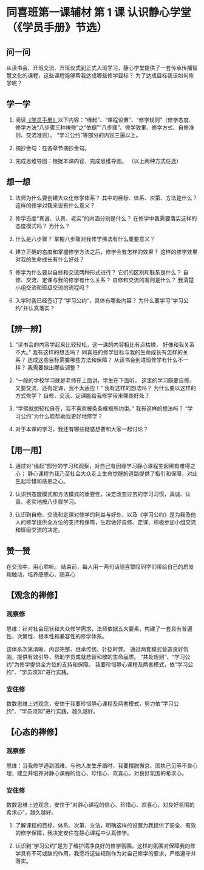 # 同喜班第一课辅材 第 1 课 认识静心学堂（《学员手册》节选）

## 问一问

从读书会、开班交流、开班仪式到正式入班学习，静心学堂提供了一套传承传播智慧文化的课程，这些课程能够帮我达成哪些修学目标？
为了达成目标我该如何修学呢？

## 学一学

1. 阅读[《学员手册》](.)以下内容：“缘起”、“课程设置”、“修学规则”（修学态度、修学方法“八步骤三种禅修”之“依据”“八步骤”、修学效果、修学方式、自修准则、交流准则）、 “学习公约”等部分的内容三遍以上。

2. 摘抄金句：在各章节摘抄金句。

3. 完成思维导图：根据本课内容，完成思维导图。 （以上两种方式任选）

## 想一想

1. 法师为什么要创建大众化修学体系？
   其中的目标、体系、次第、方法是什么？
   这样的修学对我来说有什么意义？

2. 修学态度“真诚、认真、老实”的内涵分别是什么？
   在修学中我需要落实这样的态度模式吗？
   为什么？

3. 什么是八步骤？
   掌握八步骤对我修学佛法有什么重要意义？

4. 建立正确的态度和掌握修学方法之后，修学会有怎样的效果？
   这样的修学效果对我的生命成长有什么好处？

5. 修学为什么要以自修和交流两种形式进行？
   它们的区别和联系是什么？
   自修、交流、定课与我的修学有什么关系？
   自修和交流的准则是什么？
   我清楚小组交流和班级交流的流程吗？

6. 入学时我已经签订了“学习公约”，具体有哪些内容？
   为什么要学习“学习公约”并认真落实？

## 【辨一辨】

1. “读书会的内容学起来比较轻松，这一课的内容相比有点枯燥， 好像和我关系不大。”
   我有这样的想法吗？
   同喜班的修学目标与我的生命成长有怎样的关系？
   达成这些目标需要哪些方法和保障？
   从读书会到进班修学有什么不一样？
   我需要做出哪些调整？

2. “一般的学校学习就是老师在上面讲，学生在下面听。
   这里的学习既要自修、又要交流，还有定课，我不太适应！”
   我有这样的想法吗？
   为什么要以这样的方式修学？
   自修、交流、定课能给我修学带来哪些好处？

3. “学佛就想轻松自在，我不喜欢被条条框框所约束。”
   我有这样的想法吗？
   “学习公约”为什么能帮助我更好地修学？

4. 对于本课的学习，我还有哪些疑惑想要和大家一起讨论？

## 【用一用】

1. 通过对“缘起”部分的学习和观察，对自己有因缘学习静心课程生起稀有难得之心；
   静心课程为我乃至社会大众走上生命觉醒的道路提供了指引和保障，对此生起珍惜和感恩之心。

2. 认识到态度模式和方法模式的重要性，决定改变过去的学习习惯，真诚、认真、老实地按八步骤学习。

3. 认识到自修、交流和定课对修学的利益与好处，以及《学习公约》是为我及他人的修学提供全方位的支持和保障，生起做好自修、定课、积极参加小组交流和班级交流的决定。

## 赞一赞

在交流中，用心聆听。
结束前，每人用一两句话随喜赞叹同学们带给自己的启发和触动，培养感恩心、随喜心

## 【观念的禅修】

### 观察修

思维：针对社会现状和大众修学需求，法师依据五大要素，构建了一套具有普遍性、次第性、根本性和兼容性的修学体系。

该体系次第清晰、内容完整、继承传统、针砭时弊。
通过两套模式营造良好氛围，提供有效引导，帮助学员成就悲智和敬的生命品质。
“共处规则”、“学习公约”为修学提供全方位的支持和保障。
我要珍惜静心课程及两套模式，依“学习公约”、“学员须知”进行实践。

### 安住修

数数思维上述观念，安住于我要珍惜静心课程及两套模式，努力依“学习公约”、“学员须知”进行实践，越久越好。

## 【心态的禅修】

### 观察修

思维：当我修学遇到困难、与他人发生矛盾时，我要摆脱懈怠、固执己见等不良心理，建立并培养对静心课程的信心、珍惜心、欢喜心，对良好氛围的希求心。

### 安住修

数数思维上述观念，安住于“对静心课程的信心、珍惜心、欢喜心，对良好氛围的希求心”，越久越好。

1. 了解课程的目标、体系、次第、方法，明确这样的设置为我提供了安全、有效的修学保障，我决定安住在静心课程中认真修学。

2. 认识到“学习公约”是为了维护清净良好的修学氛围，这样的氛围对保障我的修学具有不可或缺的作用，我愿将这些规则作为对自己修学的要求，严格遵守并落实。
